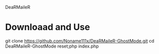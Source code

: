 DeaRMaileR

Downloaad and Use
=================

git clone https://github.com/Noname111x/DeaRMaileR-GhostMode.git
cd DeaRMaileR-GhostMode
reset;php index.php
